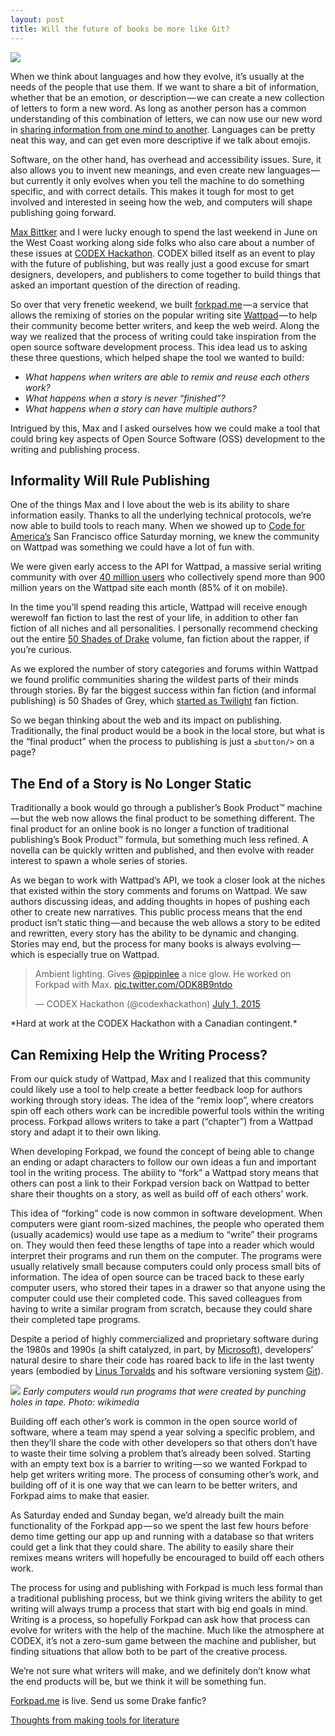 ```yaml
---
layout: post
title: Will the future of books be more like Git?
---
```


![](https://d262ilb51hltx0.cloudfront.net/max/2000/1*5moklcdrPhG6WmN-KC3sLw.png)

When we think about languages and how they evolve, it’s usually at the needs of the people that use them. If we want to share a bit of information, whether that be an emotion, or description — we can create a new collection of letters to form a new word. As long as another person has a common understanding of this combination of letters, we can now use our new word in [sharing information from one mind to another](http://number27.org/wb-language). Languages can be pretty neat this way, and can get even more descriptive if we talk about emojis.

Software, on the other hand, has overhead and accessibility issues. Sure, it also allows you to invent new meanings, and even create new languages — but currently it only evolves when you tell the machine to do something specific, and with correct details. This makes it tough for most to get involved and interested in seeing how the web, and computers will shape publishing going forward.

[Max Bittker](https://twitter.com/maxbittker) and I were lucky enough to spend the last weekend in June on the West Coast working along side folks who also care about a number of these issues at [CODEX Hackathon](http://codexhackathon.com/). CODEX billed itself as an event to play with the future of publishing, but was really just a good excuse for smart designers, developers, and publishers to come together to build things that asked an important question of the direction of reading.

So over that very frenetic weekend, we built [forkpad.me](http://forkpad.me/) — a service that allows the remixing of stories on the popular writing site [Wattpad](https://www.wattpad.com/home) — to help their community become better writers, and keep the web weird. Along the way we realized that the process of writing could take inspiration from the open source software development process. This idea lead us to asking these three questions, which helped shape the tool we wanted to build:

* *What happens when writers are able to remix and reuse each others work?*
* *What happens when a story is never “finished”?*
* *What happens when a story can have multiple authors?*

Intrigued by this, Max and I asked ourselves how we could make a tool that could bring key aspects of Open Source Software (OSS) development to the writing and publishing process.

## Informality Will Rule Publishing

One of the things Max and I love about the web is its ability to share information easily. Thanks to all the underlying technical protocols, we’re now able to build tools to reach many. When we showed up to [Code for America’s](http://www.codeforamerica.org/) San Francisco office Saturday morning, we knew the community on Wattpad was something we could have a lot of fun with.

We were given early access to the API for Wattpad, a massive serial writing community with over [40 million users](https://www.wattpad.com/about) who collectively spend more than 900 million years on the Wattpad site each month (85% of it on mobile).

In the time you’ll spend reading this article, Wattpad will receive enough werewolf fan fiction to last the rest of your life, in addition to other fan fiction of all niches and all personalities. I personally recommend checking out the entire [50 Shades of Drake](https://www.wattpad.com/story/30644165-50-shades-of-drake-drake-fanfic-series) volume, fan fiction about the rapper, if you’re curious.

As we explored the number of story categories and forums within Wattpad we found prolific communities sharing the wildest parts of their minds through stories. By far the biggest success within fan fiction (and informal publishing) is 50 Shades of Grey, which [started as Twilight](https://en.wikipedia.org/wiki/Fifty_Shades_of_Grey#Background) fan fiction.

So we began thinking about the web and its impact on publishing. Traditionally, the final product would be a book in the local store, but what is the “final product” when the process to publishing is just a `≤button/>` on a page?

## The End of a Story is No Longer Static

Traditionally a book would go through a publisher’s Book Product™ machine — but the web now allows the final product to be something different. The final product for an online book is no longer a function of traditional publishing’s Book Product™ formula, but something much less refined. A novella can be quickly written and published, and then evolve with reader interest to spawn a whole series of stories.

As we began to work with Wattpad’s API, we took a closer look at the niches that existed within the story comments and forums on Wattpad. We saw authors discussing ideas, and adding thoughts in hopes of pushing each other to create new narratives. This public process means that the end product isn’t static thing — and because the web allows a story to be edited and rewritten, every story has the ability to be dynamic and changing. Stories may end, but the process for many books is always evolving — which is especially true on Wattpad.

<blockquote class="twitter-tweet" lang="en"><p lang="en" dir="ltr">Ambient lighting. Gives <a href="https://twitter.com/pippinlee">@pippinlee</a> a nice glow. He worked on Forkpad with Max. <a href="http://t.co/ODK8B9ntdo">pic.twitter.com/ODK8B9ntdo</a></p>&mdash; CODEX Hackathon (@codexhackathon) <a href="https://twitter.com/codexhackathon/status/616069391357075457">July 1, 2015</a></blockquote>
<script async src="//platform.twitter.com/widgets.js" charset="utf-8"></script>
*Hard at work at the CODEX Hackathon with a Canadian contingent.*

## Can Remixing Help the Writing Process?

From our quick study of Wattpad, Max and I realized that this community could likely use a tool to help create a better feedback loop for authors working through story ideas. The idea of the “remix loop”, where creators spin off each others work can be incredible powerful tools within the writing process. Forkpad allows writers to take a part (“chapter”) from a Wattpad story and adapt it to their own liking.

When developing Forkpad, we found the concept of being able to change an ending or adapt characters to follow our own ideas a fun and important tool in the writing process. The ability to “fork” a Wattpad story means that others can post a link to their Forkpad version back on Wattpad to better share their thoughts on a story, as well as build off of each others’ work.

This idea of “forking” code is now common in software development. When computers were giant room-sized machines, the people who operated them (usually academics) would use tape as a medium to “write” their programs on. They would then feed these lengths of tape into a reader which would interpret their programs and run them on the computer. The programs were usually relatively small because computers could only process small bits of information. The idea of open source can be traced back to these early computer users, who stored their tapes in a drawer so that anyone using the computer could use their completed code. This saved colleagues from having to write a similar program from scratch, because they could share their completed tape programs.

Despite a period of highly commercialized and proprietary software during the 1980s and 1990s (a shift catalyzed, in part, by [Microsoft](https://en.wikipedia.org/wiki/Open_Letter_to_Hobbyists)), developers’ natural desire to share their code has roared back to life in the last twenty years (embodied by [Linus Torvalds](https://en.wikipedia.org/wiki/Linus_Torvalds) and his software versioning system [Git](https://en.wikipedia.org/wiki/Git_%28software%29)).

![](https://d262ilb51hltx0.cloudfront.net/max/1200/1*YFy69Cx6aidKv8BrMit7VA.png)
*Early computers would run programs that were created by punching holes in tape. Photo: wikimedia*

Building off each other’s work is common in the open source world of software, where a team may spend a year solving a specific problem, and then they’ll share the code with other developers so that others don’t have to waste their time solving a problem that’s already been solved. Starting with an empty text box is a barrier to writing — so we wanted Forkpad to help get writers writing more. The process of consuming other’s work, and building off of it is one way that we can learn to be better writers, and Forkpad aims to make that easier.

As Saturday ended and Sunday began, we’d already built the main functionality of the Forkpad app — so we spent the last few hours before demo time getting our app up and running with a database so that writers could get a link that they could share. The ability to easily share their remixes means writers will hopefully be encouraged to build off each others work.

The process for using and publishing with Forkpad is much less formal than a traditional publishing process, but we think giving writers the ability to get writing will always trump a process that start with big end goals in mind. Writing is a process, so hopefully Forkpad can ask how that process can evolve for writers with the help of the machine. Much like the atmosphere at CODEX, it’s not a zero-sum game between the machine and publisher, but finding situations that allow both to be part of the creative process.

We’re not sure what writers will make, and we definitely don’t know what the end products will be, but we think it will be something fun.

[Forkpad.me](http://forkpad.me/) is live. Send us some Drake fanfic?


<script async src="https://static.medium.com/embed.js"></script><a class="m-story" data-collapsed="true" href="https://medium.com/codex-hack/will-the-future-of-writing-be-more-like-software-49f2a6900ca9">Thoughts from making tools for literature</a>